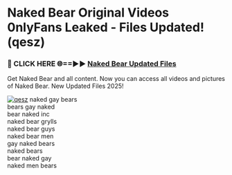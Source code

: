 # Naked Bear Original Videos 0nlyFans Leaked - Files Updated! (qesz)

<h3>🔴 CLICK HERE 🌐==►► <a href="https://tinyurl.com/yckcrads" rel="nofollow">Naked Bear Updated Files</a></h3>

Get Naked Bear and all content. Now you can access all videos and pictures of Naked Bear. New Updated Files 2025!

[![qesz](https://i.imgur.com/hpKpOFt.gif)](https://tinyurl.com/yckcrads)
naked gay bears<br>
bears gay naked<br>
bear naked inc<br>
naked bear grylls<br>
naked bear guys<br>
naked bear men<br>
gay naked bears<br>
naked bears<br>
bear naked gay<br>
naked men bears
